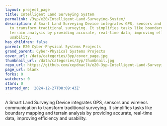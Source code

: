 ```yaml
---
layout: project_page
title: Intelligent Land Surveying System
permalink: /3yp/e20/Intelligent-Land-Surveying-System/
description: A Smart Land Surveying Device integrates GPS, sensors and wireless communication
  to transform traditional surveying. It simplifies tasks like boundary mapping and
  terrain analysis by providing accurate, real-time data, improving efficiency and
  usability.
has_children: false
parent: E20 Cyber-Physical Systems Projects
grand_parent: Cyber-Physical Systems Projects
cover_url: /data/categories/3yp/cover_page.jpg
thumbnail_url: /data/categories/3yp/thumbnail.jpg
repo_url: https://github.com/cepdnaclk/e20-3yp-Intelligent-Land-Surveying-System
page_url: blank
forks: 0
watchers: 0
stars: 0
started_on: '2024-12-27T08:09:43Z'
---
```


A Smart Land Surveying Device integrates GPS, sensors and wireless communication to transform traditional surveying. It simplifies tasks like boundary mapping and terrain analysis by providing accurate, real-time data, improving efficiency and usability.
